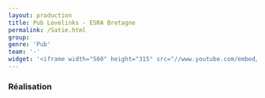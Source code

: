 ```yaml
---
layout: production
title: Pub Lovelinks - ESRA Bretagne 
permalink: /Satie.html
group:
genre: 'Pub'
team: '-'
widget: '<iframe width="560" height="315" src="//www.youtube.com/embed/ZBN5Z6ugAjM?rel=0" frameborder="0" allowfullscreen></iframe>'
---
```


### Réalisation
